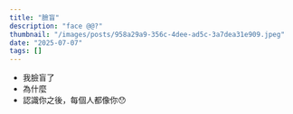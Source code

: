 ```yaml
---
title: "臉盲"
description: "face @@?"
thumbnail: "/images/posts/958a29a9-356c-4dee-ad5c-3a7dea31e909.jpeg"
date: "2025-07-07"
tags: []
---
```

- 我臉盲了
- 為什麼
- 認識你之後，每個人都像你😯
